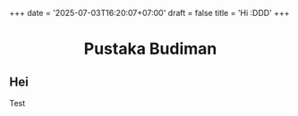 +++
date = '2025-07-03T16:20:07+07:00'
draft = false
title = 'Hi :DDD'
+++

<h1 style="text-align: center">Pustaka Budiman</h1>

## Hei

Test